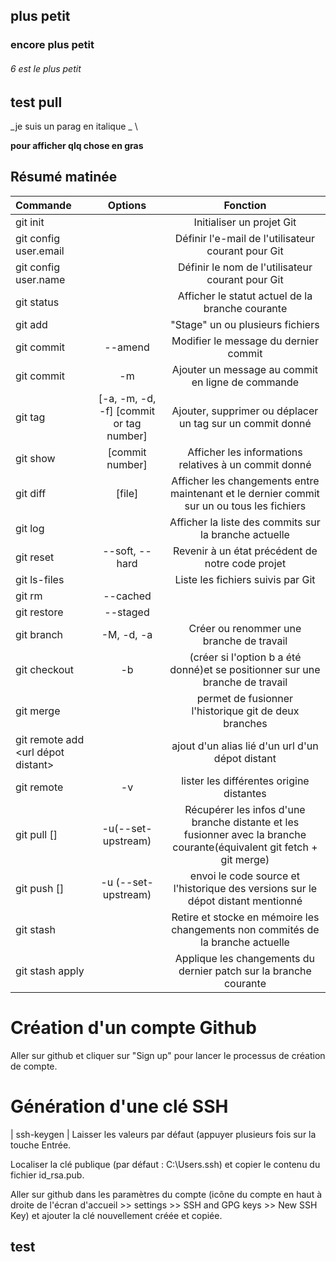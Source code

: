 ## plus petit
### encore plus petit
###### 6 est le plus petit
## test pull 
_je suis un parag en italique _ \

**pour afficher qlq chose en gras**

## Résumé matinée

| Commande | Options | Fonction |
| :------ | :-----: | :------: |
| git init | | Initialiser un projet Git |
| git config user.email | | Définir l'e-mail de l'utilisateur courant pour Git |
| git config user.name | | Définir le nom de l'utilisateur courant pour Git |
| git status | | Afficher le statut actuel de la branche courante |
| git add | | "Stage" un ou plusieurs fichiers |
| git commit | --amend | Modifier le message du dernier commit |
| git commit | -m | Ajouter un message au commit en ligne de commande |
| git tag | [-a, -m, -d, -f] [commit or tag number] | Ajouter, supprimer ou déplacer un tag sur un commit donné |
| git show | [commit number] | Afficher les informations relatives à un commit donné |
| git diff | [file] | Afficher les changements entre maintenant et le dernier commit sur un ou tous les fichiers |
| git log | | Afficher la liste des commits sur la branche actuelle |
| git reset | --soft, --hard | Revenir à un état précédent de notre code projet |
| git ls-files | | Liste les fichiers suivis par Git |
| git rm | --cached | | Retirer un ou plusieurs fichiers de l'historique de suivi de Git |
| git restore | --staged | | Unstage un ou plusieurs fichiers |
| git branch | -M, -d, -a | Créer ou renommer une branche de travail |
| git checkout | -b | (créer si l'option b a été donné)et se positionner sur une branche de travail |
| git merge | | permet de fusionner l'historique git de deux branches |
| git remote add <alias><url dépot distant> | | ajout d'un alias lié d'un url d'un dépot distant |
| git remote | -v | lister les différentes origine distantes |
git pull [<alias><branche>] | -u(--set-upstream) | Récupérer les infos d'une branche distante et les fusionner avec la branche courante(équivalent git fetch + git merge) |
git push [<alias><branche>] | -u (--set-upstream) | envoi le code source et l'historique des versions sur le dépot distant mentionné |
git stash | | Retire et stocke en mémoire les changements non commités de la branche actuelle |
git stash apply | | Applique les changements du dernier patch sur la branche courante |

# Création d'un compte Github
Aller sur github et cliquer sur "Sign up" pour lancer le processus de création de compte.

# Génération d'une clé SSH
| ssh-keygen |
Laisser les valeurs par défaut (appuyer plusieurs fois sur la touche Entrée.

Localiser la clé publique (par défaut : C:\Users<username>.ssh) et copier le contenu du fichier id_rsa.pub.

Aller sur github dans les paramètres du compte (icône du compte en haut à droite de l'écran d'accueil >> settings >> SSH and GPG keys >> New SSH Key) et ajouter la clé nouvellement créée et copiée.
## test
